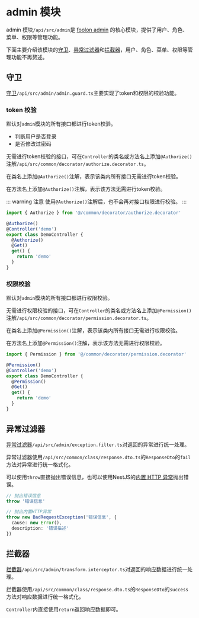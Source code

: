 # admin 模块

admin 模块`/api/src/admin`是 [foolon admin](https://llcci.github.io/foolon-admin-monorepo/) 的核心模块，提供了用户、角色、菜单、权限等管理功能。

下面主要介绍该模块的[守卫](https://nest.nodejs.cn/guards)、[异常过滤器](https://nest.nodejs.cn/exception-filters)和[拦截器](https://nest.nodejs.cn/interceptors)，用户、角色、菜单、权限等管理功能不再赘述。

## 守卫

[守卫](https://nest.nodejs.cn/guards)`/api/src/admin/admin.guard.ts`主要实现了token和权限的校验功能。

### token 校验

默认对`admin`模块的所有接口都进行token校验。

- 判断用户是否登录
- 是否修改过密码

无需进行token校验的接口，可在`Controller`的类名或方法名上添加`@Authorize()`注解`/api/src/common/decorator/authorize.decorator.ts`。

在类名上添加`@Authorize()`注解，表示该类内所有接口无需进行token校验。

在方法名上添加`@Authorize()`注解，表示该方法无需进行token校验。

::: warning 注意
使用`@Authorize()`注解后，也不会再对接口权限进行校验。
:::

```typescript
import { Authorize } from '@/common/decorator/authorize.decorator'

@Authorize()
@Controller('demo')
export class DemoController {
  @Authorize()
  @Get()
  get() {
    return 'demo'
  }
}
```

### 权限校验

默认对`admin`模块的所有接口都进行权限校验。

无需进行权限校验的接口，可在`Controller`的类名或方法名上添加`@Permission()`注解`/api/src/common/decorator/permission.decorator.ts`。

在类名上添加`@Permission()`注解，表示该类内所有接口无需进行权限校验。

在方法名上添加`@Permission()`注解，表示该方法无需进行权限校验。

```typescript
import { Permission } from '@/common/decorator/permission.decorator'

@Permission()
@Controller('demo')
export class DemoController {
  @Permission()
  @Get()
  get() {
    return 'demo'
  }
}
```

## 异常过滤器

[异常过滤器](https://nest.nodejs.cn/exception-filters)`/api/src/admin/exception.filter.ts`对返回的异常进行统一处理。

异常过滤器使用`/api/src/common/class/response.dto.ts`的`ResponseDto`的`fail`方法对异常进行统一格式化。

可以使用`throw`直接抛出错误信息，也可以使用NestJS的[内置 HTTP 异常](https://nest.nodejs.cn/exception-filters#%E5%86%85%E7%BD%AE-http-%E5%BC%82%E5%B8%B8)抛出错误。

```typescript
// 抛出错误信息
throw '错误信息'

// 抛出内置HTTP异常
throw new BadRequestException('错误信息', {
  cause: new Error(),
  description: '错误描述'
})
```

## 拦截器

[拦截器](https://nest.nodejs.cn/interceptors)`/api/src/admin/transform.interceptor.ts`对返回的响应数据进行统一处理。

拦截器使用`/api/src/common/class/response.dto.ts`的`ResponseDto`的`success`方法对响应数据进行统一格式化。

`Controller`内直接使用`return`返回响应数据即可。
